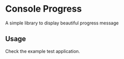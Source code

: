 # Console Progress

A simple library to display beautiful progress message

## Usage

Check the example test application.